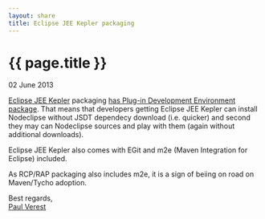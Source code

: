 ```yaml
---
layout: share
title: Eclipse JEE Kepler packaging
---
```


{{ page.title }}
================

<p class="meta">02 June 2013</p>

[Eclipse JEE Kepler](http://www.eclipse.org/downloads/index-developer.php) packaging
 [has Plug-in Development Environment package](http://www.eclipse.org/downloads/compare_404861.php).
 That means that developers getting Eclipse JEE Kepler can install Nodeclipse without JSDT dependecy download (i.e. quicker)
 and second they may can Nodeclipse sources and play with them (again without additional downloads).
 
Eclipse JEE Kepler also comes with EGit and m2e (Maven Integration for Eclipse) included.

As RCP/RAP packaging also includes m2e, it is a sign of beiing on road on Maven/Tycho adoption. 
 
Best regards,  
[Paul Verest](https://github.com/PaulVI)

